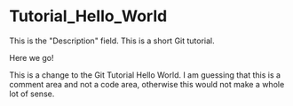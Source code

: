 # Tutorial_Hello_World
This is the "Description" field. This is a short Git tutorial.

Here we go!

This is a change to the Git Tutorial Hello World. I am guessing that this is a comment area and not a code area, otherwise this would not make a whole lot of sense.
